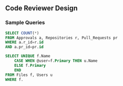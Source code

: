 ## Code Reviewer Design

### Sample Queries
```SQL
SELECT COUNT(*)
FROM Approvals a, Repositories r, Pull_Requests pr
WHERE a.r_id=r.id
AND a.pr_id=pr.id

SELECT UNIQUE f.Name
    CASE WHEN @user=f.Primary THEN u.Name
    ELSE f.Primary
    END
FROM Files f, Users u
WHERE f.
```
